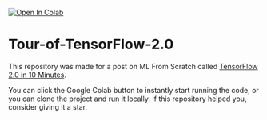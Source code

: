 [![Open In Colab](https://colab.research.google.com/assets/colab-badge.svg)](https://colab.research.google.com/github/casperbh96/tensorflow-2.0/blob/master/TensorFlow_2_0_in_10_minutes.ipynb)

# Tour-of-TensorFlow-2.0

This repository was made for a post on ML From Scratch called [TensorFlow 2.0 in 10 Minutes](https://mlfromscratch.com/p/18322acd-0bb7-4355-b45a-47d442fd2429/).

You can click the Google Colab button to instantly start running the code, or you can clone the project and run it locally. If this repository helped you, consider giving it a star.
